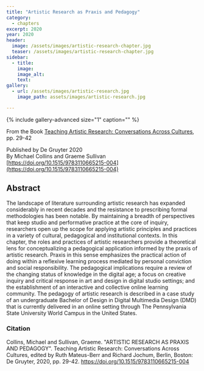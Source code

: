 ```yaml
---
title: "Artistic Research as Praxis and Pedagogy"
category:
  - chapters
excerpt: 2020
year: 2020
header:
  image: /assets/images/artistic-research-chapter.jpg
  teaser: /assets/images/artistic-research-chapter.jpg
sidebar:
  - title:
    image:
    image_alt:
    text:
gallery:
  - url: /assets/images/artistic-research.jpg
    image_path: assets/images/artistic-research.jpg

---
```


{% include gallery-advanced size="1" caption="" %}

From the Book [Teaching Artistic Research: Conversations Across Cultures](https://www.degruyter.com/document/doi/10.1515/9783110665215/html), pp. 29-42

Published by De Gruyter 2020  
By Michael Collins and Graeme Sullivan  
[https://doi.org/10.1515/9783110665215-004](https://doi.org/10.1515/9783110665215-004)

## Abstract

The landscape of literature surrounding artistic research has expanded considerably in recent decades and the resistance to prescribing formal methodologies has been notable. By maintaining a breadth of perspectives that keep studio and performative practice at the core of inquiry, researchers open up the scope for applying artistic principles and practices in a variety of cultural, pedagogical and institutional contexts. In this chapter, the roles and practices of artistic researchers provide a theoretical lens for conceptualizing a pedagogical application informed by the praxis of artistic research. Praxis in this sense emphasizes the practical action of doing within a reflexive learning process mediated by personal conviction and social responsibility. The pedagogical implications require a review of the changing status of knowledge in the digital age; a focus on creative inquiry and critical response in art and design in digital studio settings; and the establishment of an interactive and collective online learning community. The pedagogy of artistic research is described in a case study of an undergraduate Bachelor of Design in Digital Multimedia Design (DMD) that is currently delivered in an online setting through The Pennsylvania State University World Campus in the United States.

### Citation

Collins, Michael and Sullivan, Graeme. "ARTISTIC RESEARCH AS PRAXIS AND PEDAGOGY". Teaching Artistic Research: Conversations Across Cultures, edited by Ruth Mateus-Berr and Richard Jochum, Berlin, Boston: De Gruyter, 2020, pp. 29-42. https://doi.org/10.1515/9783110665215-004